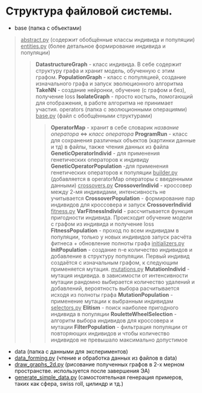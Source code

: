 # Структура файловой системы.

- base (папка с объектами)
> <u>abstract.py</u> (содержит обобщённые классы индивида и популяции)
> <u>entities.py</u> (более детальное формирование индивида и популяции)
> > **DatastructureGraph** - класс индивида. В себе содержит структуру графа и хранит модель, обученную с этим графом.
> > **PopulationGraph** - класс с популяцией, создание изначального графа и запуск эволюционного алгоритма
> > **TakeNN** - создание нейронки, обучение (с графом и без), получение loss
> > **IsolateGraph** - просто костыль, помогающий для отображения, в работе алгоритма не принимает участия.
> operators (папка с эволюционными операциями)
> > <u>base.py</u> (файл с обобщёнными структурами)
> > > **OperatorMap** - хранит в себе словарик *название оператора* <=> *класс оператора*
> > > **ProgramRun** - класс для сохранения различных объектов (картинки данные  и тд) в файлы, также чтения данных из файла
> > > **GeneticOperatorIndivid** - для применения генетических операторов к индивиду
> > > **GeneticOperatorPopulation** -для применения генетических операторов к популяции
> > <u>builder.py</u> (добавляется в operatorMap операторы с введенными данными)
> > <u>crossovers.py</u> 
> > > **CrossoverIndivid** - кроссовер между 2-мя индивидами, интенсивность не учитывается
> > > **CrossoverPopulation** - формирование пар индивидов для кроссовера и запуск **CrossoverIndivid**
> >  <u>fitness.py</u> 
> >  > **VarFitnessIndivid** - рассчитывается функция пригодности индивида. Происходит обучение модели с графом из индивида и получение loss
> >  > **FitnessPopulation** - проход по всем индивидам в популяции, только у новых индивидов запуск расчёта фитнеса +  обновление полноты графа
> >  <u>initializers.py</u> 
> >  > **InitPopulation** - создание n-е количество индивидов и добавление в структуру популяции. Первый индивид создаётся с изначальным графом, к следующим применяется мутация.
> >  <u>mutations.py</u> 
> >  > **MutationIndivid** -  мутация индивида. в зависимости от интенсивности мутации рандомно выбирается количество удалений и добавлений, вероятность выбора расчитывается исходя из полноты графа
> >  > **MutationPopulation** - применение мутации к выбранным индивидам
> >  <u>selectors.py</u> 
> >  > **Elitism** - поиск наиболее пригодного индивида в популяции
> >  > **RouletteWheelSelection** - алгоритм  выбора индивидов для кроссовера и мутации
> >  > **FilterPopulation** - фильтрация популяции от повторяющих индивидов и чтобы количество индивидов не превышало максимально допустимое

- data (папка с данными для экспериментов)
- <u>data_forming.py</u> (чтение и обработка данных из файлов в data)
- <u>draw_graphs_2d.py</u> (рисование полученных графов в 2-х мерном пространстве. используется после завершения ЭА)
- <u>generate_simple_data.py</u> (самостоятельная генерация примеров, таких как сфера, swiss roll, цилиндр и тд.)